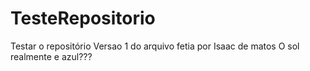 # TesteRepositorio
Testar o repositório 
Versao 1 do arquivo fetia por Isaac de matos
O sol realmente e azul???
